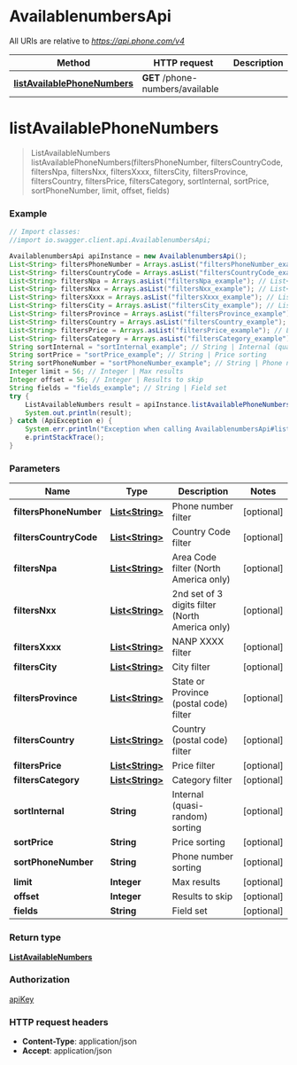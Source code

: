 # AvailablenumbersApi

All URIs are relative to *https://api.phone.com/v4*

Method | HTTP request | Description
------------- | ------------- | -------------
[**listAvailablePhoneNumbers**](AvailablenumbersApi.md#listAvailablePhoneNumbers) | **GET** /phone-numbers/available | 


<a name="listAvailablePhoneNumbers"></a>
# **listAvailablePhoneNumbers**
> ListAvailableNumbers listAvailablePhoneNumbers(filtersPhoneNumber, filtersCountryCode, filtersNpa, filtersNxx, filtersXxxx, filtersCity, filtersProvince, filtersCountry, filtersPrice, filtersCategory, sortInternal, sortPrice, sortPhoneNumber, limit, offset, fields)





### Example
```java
// Import classes:
//import io.swagger.client.api.AvailablenumbersApi;

AvailablenumbersApi apiInstance = new AvailablenumbersApi();
List<String> filtersPhoneNumber = Arrays.asList("filtersPhoneNumber_example"); // List<String> | Phone number filter
List<String> filtersCountryCode = Arrays.asList("filtersCountryCode_example"); // List<String> | Country Code filter
List<String> filtersNpa = Arrays.asList("filtersNpa_example"); // List<String> | Area Code filter (North America only)
List<String> filtersNxx = Arrays.asList("filtersNxx_example"); // List<String> | 2nd set of 3 digits filter (North America only)
List<String> filtersXxxx = Arrays.asList("filtersXxxx_example"); // List<String> | NANP XXXX filter
List<String> filtersCity = Arrays.asList("filtersCity_example"); // List<String> | City filter
List<String> filtersProvince = Arrays.asList("filtersProvince_example"); // List<String> | State or Province (postal code) filter
List<String> filtersCountry = Arrays.asList("filtersCountry_example"); // List<String> | Country (postal code) filter
List<String> filtersPrice = Arrays.asList("filtersPrice_example"); // List<String> | Price filter
List<String> filtersCategory = Arrays.asList("filtersCategory_example"); // List<String> | Category filter
String sortInternal = "sortInternal_example"; // String | Internal (quasi-random) sorting
String sortPrice = "sortPrice_example"; // String | Price sorting
String sortPhoneNumber = "sortPhoneNumber_example"; // String | Phone number sorting
Integer limit = 56; // Integer | Max results
Integer offset = 56; // Integer | Results to skip
String fields = "fields_example"; // String | Field set
try {
    ListAvailableNumbers result = apiInstance.listAvailablePhoneNumbers(filtersPhoneNumber, filtersCountryCode, filtersNpa, filtersNxx, filtersXxxx, filtersCity, filtersProvince, filtersCountry, filtersPrice, filtersCategory, sortInternal, sortPrice, sortPhoneNumber, limit, offset, fields);
    System.out.println(result);
} catch (ApiException e) {
    System.err.println("Exception when calling AvailablenumbersApi#listAvailablePhoneNumbers");
    e.printStackTrace();
}
```

### Parameters

Name | Type | Description  | Notes
------------- | ------------- | ------------- | -------------
 **filtersPhoneNumber** | [**List&lt;String&gt;**](String.md)| Phone number filter | [optional]
 **filtersCountryCode** | [**List&lt;String&gt;**](String.md)| Country Code filter | [optional]
 **filtersNpa** | [**List&lt;String&gt;**](String.md)| Area Code filter (North America only) | [optional]
 **filtersNxx** | [**List&lt;String&gt;**](String.md)| 2nd set of 3 digits filter (North America only) | [optional]
 **filtersXxxx** | [**List&lt;String&gt;**](String.md)| NANP XXXX filter | [optional]
 **filtersCity** | [**List&lt;String&gt;**](String.md)| City filter | [optional]
 **filtersProvince** | [**List&lt;String&gt;**](String.md)| State or Province (postal code) filter | [optional]
 **filtersCountry** | [**List&lt;String&gt;**](String.md)| Country (postal code) filter | [optional]
 **filtersPrice** | [**List&lt;String&gt;**](String.md)| Price filter | [optional]
 **filtersCategory** | [**List&lt;String&gt;**](String.md)| Category filter | [optional]
 **sortInternal** | **String**| Internal (quasi-random) sorting | [optional]
 **sortPrice** | **String**| Price sorting | [optional]
 **sortPhoneNumber** | **String**| Phone number sorting | [optional]
 **limit** | **Integer**| Max results | [optional]
 **offset** | **Integer**| Results to skip | [optional]
 **fields** | **String**| Field set | [optional]

### Return type

[**ListAvailableNumbers**](ListAvailableNumbers.md)

### Authorization

[apiKey](../README.md#apiKey)

### HTTP request headers

 - **Content-Type**: application/json
 - **Accept**: application/json

